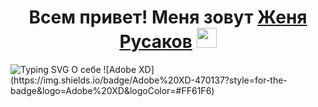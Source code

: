 <h1 align="center">Всем привет! Меня зовут <a href="https://daniilshat.ru/" target="_blank">Женя Русаков</a> 
<img src="https://github.com/blackcater/blackcater/raw/main/images/Hi.gif" height="32"/></h1>
<img src="https://readme-typing-svg.herokuapp.com?font=Fira+Code&pause=1000&color=F70000&background=FFFFFF00&vCenter=true&multiline=true&width=1000&lines=%D0%AF+%D1%83%D1%87%D1%83%D1%81%D1%8C+%D1%81+%D0%BD%D0%BE%D1%8F%D0%B1%D1%80%D1%8F+2021%D0%B3.+%D0%BF%D0%BE+%D0%BD%2F%D0%B2+%D0%B2+%D0%AF%D0%BD%D0%B4%D0%B5%D0%BA%D1%81%D0%9F%D1%80%D0%B0%D0%BA%D1%82%D0%B8%D0%BA%D1%83%D0%BC+%D0%BD%D0%B0+%D1%84%D0%B0%D0%BA%D1%83%D0%BB%D1%8C%D1%82%D0%B5%D1%82%D0%B5+%D0%B2%D0%B5%D0%B1-%D1%80%D0%B0%D0%B7%D1%80%D0%B0%D0%B1%D0%BE%D1%82%D1%87%D0%B8%D0%BA+%2B" alt="Typing SVG" />
О себе 
![Adobe XD](https://img.shields.io/badge/Adobe%20XD-470137?style=for-the-badge&logo=Adobe%20XD&logoColor=#FF61F6)
